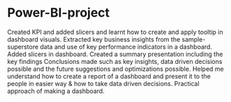 # Power-BI-project
Created KPI and added slicers and learnt how to create and apply tooltip in dashboard visuals.
Extracted key business insights from the sample-superstore data and use of key performance indicators in a dashboard.
Added slicers in dashboard.
Created a summary presentation including the key findings Conclusions made such as key insights, data driven decisions possible and the future suggestions and optimizations possible.
Helped me understand how to create a report of a dashboard and present it to the people in easier way & how to take data driven decisions.
Practical approach of making a dashboard.
